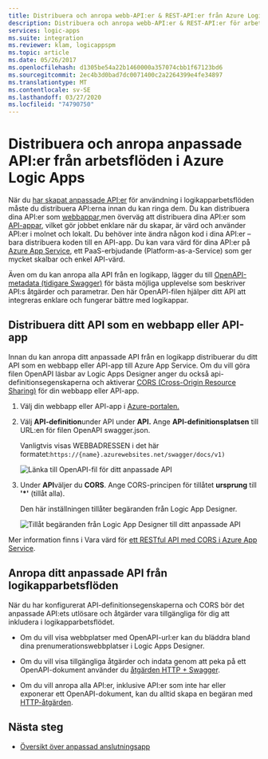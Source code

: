 ```yaml
---
title: Distribuera och anropa webb-API:er & REST-API:er från Azure Logic Apps
description: Distribuera och anropa webb-API:er & REST-API:er för arbetsflöden för systemintegrering i Azure Logic Apps
services: logic-apps
ms.suite: integration
ms.reviewer: klam, logicappspm
ms.topic: article
ms.date: 05/26/2017
ms.openlocfilehash: d1305be54a22b1460000a357074cbb1f67123bd6
ms.sourcegitcommit: 2ec4b3d0bad7dc0071400c2a2264399e4fe34897
ms.translationtype: MT
ms.contentlocale: sv-SE
ms.lasthandoff: 03/27/2020
ms.locfileid: "74790750"
---
```

# <a name="deploy-and-call-custom-apis-from-workflows-in-azure-logic-apps"></a>Distribuera och anropa anpassade API:er från arbetsflöden i Azure Logic Apps

När du [har skapat anpassade API:er](./logic-apps-create-api-app.md) för användning i logikapparbetsflöden måste du distribuera API:erna innan du kan ringa dem. Du kan distribuera dina API:er som [webbappar,](../app-service/overview.md)men överväg att distribuera dina API:er som [API-appar](../app-service/app-service-web-tutorial-rest-api.md), vilket gör jobbet enklare när du skapar, är värd och använder API:er i molnet och lokalt. Du behöver inte ändra någon kod i dina API:er – bara distribuera koden till en API-app. Du kan vara värd för dina API:er på [Azure App Service](../app-service/overview.md), ett PaaS-erbjudande (Platform-as-a-Service) som ger mycket skalbar och enkel API-värd.

Även om du kan anropa alla API från en logikapp, lägger du till [OpenAPI-metadata (tidigare Swagger)](https://swagger.io/specification/) för bästa möjliga upplevelse som beskriver API:s åtgärder och parametrar. Den här OpenAPI-filen hjälper ditt API att integreras enklare och fungerar bättre med logikappar.

## <a name="deploy-your-api-as-a-web-app-or-api-app"></a>Distribuera ditt API som en webbapp eller API-app

Innan du kan anropa ditt anpassade API från en logikapp distribuerar du ditt API som en webbapp eller API-app till Azure App Service. Om du vill göra filen OpenAPI läsbar av Logic Apps Designer anger du också api-definitionsegenskaperna och aktiverar [CORS (Cross-Origin Resource Sharing)](../app-service/overview.md) för din webbapp eller API-app.

1. Välj din webbapp eller API-app i [Azure-portalen.](https://portal.azure.com)

2. Välj **API-definition**under API under **API.** Ange **API-definitionsplatsen** till URL:en för filen OpenAPI swagger.json.

   Vanligtvis visas WEBBADRESSEN i det här formatet:`https://{name}.azurewebsites.net/swagger/docs/v1)`

   ![Länka till OpenAPI-fil för ditt anpassade API](./media/logic-apps-custom-api-deploy-call/custom-api-swagger-url.png)

3. Under **API**väljer du **CORS**. Ange CORS-principen för tillåtet **ursprung** till **'*'** (tillåt alla).

   Den här inställningen tillåter begäranden från Logic App Designer.

   ![Tillåt begäranden från Logic App Designer till ditt anpassade API](./media/logic-apps-custom-api-deploy-call/custom-api-cors.png)

Mer information finns i Vara värd för [ett RESTful API med CORS i Azure App Service](../app-service/app-service-web-tutorial-rest-api.md).

## <a name="call-your-custom-api-from-logic-app-workflows"></a>Anropa ditt anpassade API från logikapparbetsflöden

När du har konfigurerat API-definitionsegenskaperna och CORS bör det anpassade API:ets utlösare och åtgärder vara tillgängliga för dig att inkludera i logikapparbetsflödet. 

*  Om du vill visa webbplatser med OpenAPI-url:er kan du bläddra bland dina prenumerationswebbplatser i Logic Apps Designer.

*  Om du vill visa tillgängliga åtgärder och indata genom att peka på ett OpenAPI-dokument använder du [åtgärden HTTP + Swagger](../connectors/connectors-native-http-swagger.md).

*  Om du vill anropa alla API:er, inklusive API:er som inte har eller exponerar ett OpenAPI-dokument, kan du alltid skapa en begäran med [HTTP-åtgärden](../connectors/connectors-native-http.md).

## <a name="next-steps"></a>Nästa steg

* [Översikt över anpassad anslutningsapp](../logic-apps/custom-connector-overview.md)
